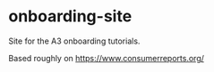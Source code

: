 # onboarding-site
Site for the A3 onboarding tutorials.

Based roughly on https://www.consumerreports.org/
